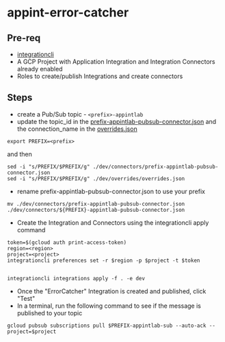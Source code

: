 # appint-error-catcher

## Pre-req
- [integrationcli](https://github.com/GoogleCloudPlatform/application-integration-management-toolkit)
- A GCP Project with Application Integration and Integration Connectors already enabled
- Roles to create/publish Integrations and create connectors

## Steps
- create a Pub/Sub topic - `<prefix>-appintlab`
- update the topic_id in the [prefix-appintlab-pubsub-connector.json](./dev/connectors/prefix-appintlab-pubsub-connector.json) and the connection_name in the [overrides.json](./dev/overrides/overrides.json)
```
export PREFIX=<prefix>
```
and then
```
sed -i "s/PREFIX/$PREFIX/g" ./dev/connectors/prefix-appintlab-pubsub-connector.json
sed -i "s/PREFIX/$PREFIX/g" ./dev/overrides/overrides.json
```
- rename prefix-appintlab-pubsub-connector.json to use your prefix

```
mv ./dev/connectors/prefix-appintlab-pubsub-connector.json ./dev/connectors/${PREFIX}-appintlab-pubsub-connector.json
```

- Create the Integration and Connectors using the integrationcli apply command

```
token=$(gcloud auth print-access-token)
region=<region>
project=<project>
integrationcli preferences set -r $region -p $project -t $token


integrationcli integrations apply -f . -e dev
```

- Once the "ErrorCatcher" Integration is created and published, click "Test"
- In a terminal, run the following command to see if the message is published to your topic
```
gcloud pubsub subscriptions pull $PREFIX-appintlab-sub --auto-ack --project=$project
```